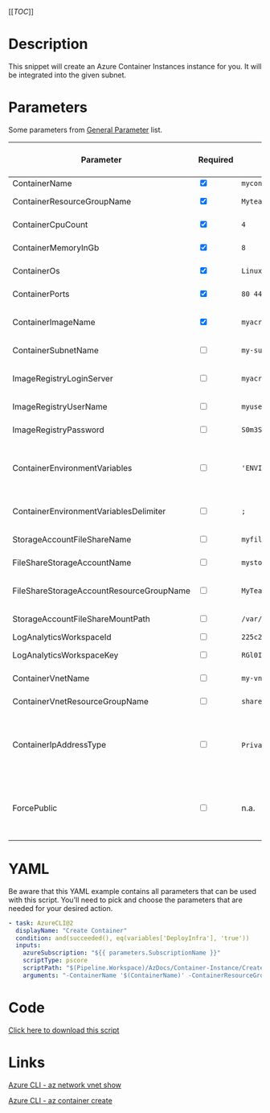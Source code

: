 [[_TOC_]]

# Description

This snippet will create an Azure Container Instances instance for you. It will be integrated into the given subnet.

# Parameters

Some parameters from [General Parameter](/Azure/AzDocs-v1/Scripts) list.

| Parameter                                | Required                        | Example Value                                                              | Description                                                                                                                                                                                                                               | --- |
| ---------------------------------------- | ------------------------------- | -------------------------------------------------------------------------- | ----------------------------------------------------------------------------------------------------------------------------------------------------------------------------------------------------------------------------------------- | --- |
| ContainerName                            | <input type="checkbox" checked> | `mycontainername`                                                          | The name of the container instance.                                                                                                                                                                                                       |
| ContainerResourceGroupName               | <input type="checkbox" checked> | `Myteam-MyApp-$(Release.EnvironmentName)`                                  | The resourcegroup where the container should be.                                                                                                                                                                                          |
| ContainerCpuCount                        | <input type="checkbox" checked> | `4`                                                                        | The amount of CPU-cores the container should be able to use.                                                                                                                                                                              |
| ContainerMemoryInGb                      | <input type="checkbox" checked> | `8`                                                                        | The amount of memory your container may use. Expressed in GB's.                                                                                                                                                                           |
| ContainerOs                              | <input type="checkbox" checked> | `Linux`                                                                    | The OS which is used in & underneath the container. Can be either `Linux` or `Windows`.                                                                                                                                                   |
| ContainerPorts                           | <input type="checkbox" checked> | `80 443`                                                                   | Space delimited list of ports you want to expose to the container.                                                                                                                                                                        |
| ContainerImageName                       | <input type="checkbox" checked> | `myacr.azurecr.io/mycompany/myimage:latest`                                | The image name to use. Please refer to [this docker documentation](https://docs.docker.com/engine/reference/commandline/tag/) for information about image & tag naming.                                                                   |
| ContainerSubnetName                      | <input type="checkbox">         | `my-subnet-123`                                                            | The subnetname for the subnet where the container should land in.                                                                                                                                                                         |
| ImageRegistryLoginServer                 | <input type="checkbox">         | `myacr.azurecr.io`                                                         | OPTIONAL: The address of the registry login server. This is usualy the address of the image repository itself.                                                                                                                            |
| ImageRegistryUserName                    | <input type="checkbox">         | `myuser`                                                                   | The username to use to authenticate against the image registry.                                                                                                                                                                           |
| ImageRegistryPassword                    | <input type="checkbox">         | `S0m3S3cre7P@ssw0rd123!`                                                   | The password to use to authenticate against the image registry.                                                                                                                                                                           |
| ContainerEnvironmentVariables            | <input type="checkbox" >        | `'ENVIRONMENT="ACC";SOMECONNECTIONSTRING="THISISMYCONNECTIONSTRING"`       | A list of environmentvariables which should be made available inside the container. This should be delimited by the value from `ContainerEnvironmentVariablesDelimiter`.                                                                  |
| ContainerEnvironmentVariablesDelimiter   | <input type="checkbox">         | `;`                                                                        | This is the delimiter for `ContainerEnvironmentVariables`. This defaults to `;`.                                                                                                                                                          |
| StorageAccountFileShareName              | <input type="checkbox">         | `myfileshare`                                                              | The name of the fileshare inside the storage account.                                                                                                                                                                                     |
| FileShareStorageAccountName              | <input type="checkbox">         | `mystorageaccount`                                                         | The name of the storage accountname where the fileshare resides in.                                                                                                                                                                       |
| FileShareStorageAccountResourceGroupName | <input type="checkbox">         | `MyTeam-MyApp-$(Release.EnvironmentName)`                                  | The resourcegroupname of the resourcegroup where the storageaccount resides in.                                                                                                                                                           |
| StorageAccountFileShareMountPath         | <input type="checkbox">         | `/var/log/someapp`                                                         | The path to mount the given fileshare inside the container.                                                                                                                                                                               |
| LogAnalyticsWorkspaceId                  | <input type="checkbox">         | `225c2873-c15f-42da-a5d2-0dfb3df76da0`                                     | The log analytics workspace Id                                                                                                                                                                                                            |
| LogAnalyticsWorkspaceKey                 | <input type="checkbox">         | `RGl0IGlzIGVlbiBvbmdlbGRpZ2UgdG9rZW4g8J+YgfCfmIHwn5iB8J+YgfCfmIHwn5iBLg==` | Primary or Secondary Key of the log analytics workspace.                                                                                                                                                                                  |
| ContainerVnetName                        | <input type="checkbox">         | `my-vnet-$(Release.EnvironmentName)`                                       | The name of the VNET where your container resides in.                                                                                                                                                                                     |
| ContainerVnetResourceGroupName           | <input type="checkbox">         | `sharedservices-rg`                                                        | The ResourceGroup where your VNET, for your container, resides in.                                                                                                                                                                        |
| ContainerIpAddressType                   | <input type="checkbox">         | `Private` \ `Public`                                                       | The ip address type of your container. You can choose between 'Private' or 'Public'. When choosing 'Private', make sure to add ContainerVnetName, ContainerVnetResourceGroupName and ContainerSubnetName.                                 |
| ForcePublic                              | <input type="checkbox">         | n.a.                                                                       | If you are not using any networking settings, you need to pass this boolean to confirm you are willingly creating a public resource (to avoid unintended public resources). You can pass it as a switch without a value (`-ForcePublic`). |

# YAML

Be aware that this YAML example contains all parameters that can be used with this script. You'll need to pick and choose the parameters that are needed for your desired action.

```yaml
- task: AzureCLI@2
  displayName: "Create Container"
  condition: and(succeeded(), eq(variables['DeployInfra'], 'true'))
  inputs:
    azureSubscription: "${{ parameters.SubscriptionName }}"
    scriptType: pscore
    scriptPath: "$(Pipeline.Workspace)/AzDocs/Container-Instance/Create-Container.ps1"
    arguments: "-ContainerName '$(ContainerName)' -ContainerResourceGroupName '$(ContainerResourceGroupName)' -ContainerCpuCount '$(ContainerCpuCount)' -ContainerMemoryInGb '$(ContainerMemoryInGb)' -ContainerOs '$(ContainerOs)' -ContainerPorts '$(ContainerPorts)' -ContainerImageName '$(ContainerImageName)' -ContainerVnetName '$(ContainerVnetName)' -ContainerVnetResourceGroupName '$(ContainerVnetResourceGroupName)' -ContainerSubnetName '$(ContainerSubnetName)' -ImageRegistryLoginServer '$(ImageRegistryLoginServer)' -ImageRegistryUserName '$(ImageRegistryUserName)' -ImageRegistryPassword '$(ImageRegistryPassword)' -ContainerEnvironmentVariables '$(ContainerEnvironmentVariables)' -ContainerEnvironmentVariablesDelimiter '$(ContainerEnvironmentVariablesDelimiter)' -StorageAccountFileShareName '$(StorageAccountFileShareName)' -FileShareStorageAccountName '$(FileShareStorageAccountName)' -FileShareStorageAccountResourceGroupName '$(FileShareStorageAccountResourceGroupName)' -StorageAccountFileShareMountPath '$(StorageAccountFileShareMountPath)' -LogAnalyticsWorkspaceId '$(LogAnalyticsWorkspaceId)' -LogAnalyticsWorkspaceKey '$(LogAnalyticsWorkspaceKey)' -ContainerIpAddressType '$(ContainerIpAddressType)'"
```

# Code

[Click here to download this script](../../../../../src/Container-Instance/Create-Container.ps1)

# Links

[Azure CLI - az network vnet show](https://docs.microsoft.com/en-us/cli/azure/network/vnet?view=azure-cli-latest#az_network_vnet_show)

[Azure CLI - az container create](https://docs.microsoft.com/en-us/cli/azure/container?view=azure-cli-latest#az_container_create)
